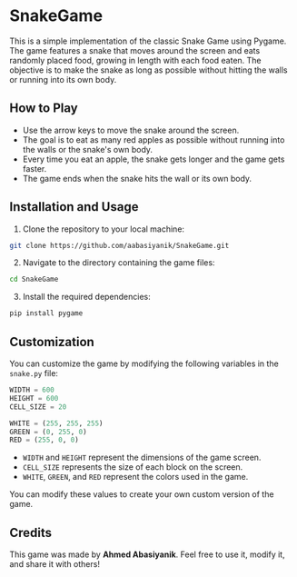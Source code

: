 # SnakeGame

This is a simple implementation of the classic Snake Game using Pygame. The game features a snake that moves around the screen and eats randomly placed food, growing in length with each food eaten. The objective is to make the snake as long as possible without hitting the walls or running into its own body.

## How to Play

- Use the arrow keys to move the snake around the screen.
- The goal is to eat as many red apples as possible without running into the walls or the snake's own body.
- Every time you eat an apple, the snake gets longer and the game gets faster.
- The game ends when the snake hits the wall or its own body.

## Installation and Usage

1. Clone the repository to your local machine:

```bash
git clone https://github.com/aabasiyanik/SnakeGame.git
```
2. Navigate to the directory containing the game files:

```bash
cd SnakeGame
```
3. Install the required dependencies:
```bash
pip install pygame
```
## Customization

You can customize the game by modifying the following variables in the `snake.py` file:

```python
WIDTH = 600
HEIGHT = 600
CELL_SIZE = 20

WHITE = (255, 255, 255)
GREEN = (0, 255, 0)
RED = (255, 0, 0)
```

- `WIDTH` and `HEIGHT` represent the dimensions of the game screen.
- `CELL_SIZE` represents the size of each block on the screen.
- `WHITE`, `GREEN`, and `RED` represent the colors used in the game.

You can modify these values to create your own custom version of the game.

## Credits
This game was made by **Ahmed Abasiyanik**. Feel free to use it, modify it, and share it with others!
